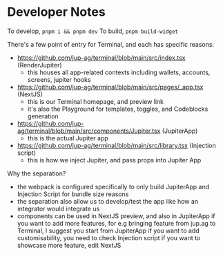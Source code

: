 # Developer Notes

To develop, `pnpm i && pnpm dev`
To build, `pnpm build-widget`

There's a few point of entry for Terminal, and each has specific reasons:

- https://github.com/jup-ag/terminal/blob/main/src/index.tsx (RenderJupiter)
  - this houses all app-related contexts including wallets, accounts, screens, jupiter hooks
- https://github.com/jup-ag/terminal/blob/main/src/pages/_app.tsx (NextJS)
  - this is our Terminal homepage, and preview link
  - it's also the Playground for templates, toggles, and Codeblocks generation
- https://github.com/jup-ag/terminal/blob/main/src/components/Jupiter.tsx (JupiterApp)
  - this is the actual Jupiter app
- https://github.com/jup-ag/terminal/blob/main/src/library.tsx (Injection script)
  - this is how we inject Jupiter, and pass props into Jupiter App

Why the separation?

- the webpack is configured specifically to only build JupiterApp and Injection Script for bundle size reasons
- the separation also allow us to develop/test the app like how an integrator would integrate us
- components can be used in NextJS preview, and also in JupiterApp
  if you want to add more features, for e.g bringing feature from jup.ag to Terminal, I suggest you start from JupiterApp
  if you want to add customisability, you need to check Injection script
  if you want to showcase more feature, edit NextJS
